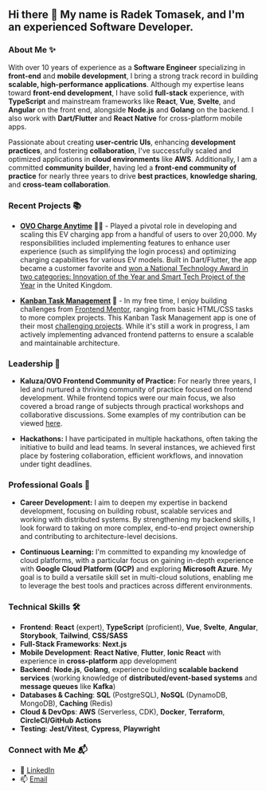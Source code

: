 ## Hi there 👋 My name is Radek Tomasek, and I'm an experienced Software Developer.

### About Me ✨

With over 10 years of experience as a **Software Engineer** specializing in **front-end** and **mobile development**, I bring a strong track record in building **scalable, high-performance applications**. Although my expertise leans toward **front-end development**, I have solid **full-stack** experience, with **TypeScript** and mainstream frameworks like **React**, **Vue**, **Svelte**, and **Angular** on the front end, alongside **Node.js** and **Golang** on the backend. I also work with **Dart/Flutter** and **React Native** for cross-platform mobile apps.

Passionate about creating **user-centric UIs**, enhancing **development practices**, and fostering **collaboration**, I've successfully scaled and optimized applications in **cloud environments** like **AWS**. Additionally, I am a committed **community builder**, having led a **front-end community of practice** for nearly three years to drive **best practices**, **knowledge sharing**, and **cross-team collaboration**.

### Recent Projects 📚

- **[OVO Charge Anytime](https://www.ovoenergy.com/electric-cars/charge-anytime) 🔋🚗** - Played a pivotal role in developing and scaling this EV charging app from a handful of users to over 20,000. My responsibilities included implementing features to enhance user experience (such as simplifying the login process) and optimizing charging capabilities for various EV models. Built in Dart/Flutter, the app became a customer favorite and [won a National Technology Award in two categories: Innovation of the Year and Smart Tech Project of the Year](https://nationaltechnologyawards.co.uk/winners24.php) in the United Kingdom.

- **[Kanban Task Management](https://github.com/radektomasek/fm-kanban-task-management) 🚧** - In my free time, I enjoy building challenges from [Frontend Mentor](https://www.frontendmentor.io), ranging from basic HTML/CSS tasks to more complex projects. This Kanban Task Management app is one of their most [challenging projects](https://www.frontendmentor.io/challenges/kanban-task-management-web-app-wgQLt-HlbB). While it's still a work in progress, I am actively implementing advanced frontend patterns to ensure a scalable and maintainable architecture.

### Leadership 🌟

- **Kaluza/OVO Frontend Community of Practice:** For nearly three years, I led and nurtured a thriving community of practice focused on frontend development. While frontend topics were our main focus, we also covered a broad range of subjects through practical workshops and collaborative discussions. Some examples of my contribution can be viewed [here](https://drive.google.com/drive/folders/1oRaqAO3B7y5vyuimf3T_bcfkTDYjRVMB?usp=sharing).

- **Hackathons:** I have participated in multiple hackathons, often taking the initiative to build and lead teams. In several instances, we achieved first place by fostering collaboration, efficient workflows, and innovation under tight deadlines.

### Professional Goals 🚀

- **Career Development:** I aim to deepen my expertise in backend development, focusing on building robust, scalable services and working with distributed systems. By strengthening my backend skills, I look forward to taking on more complex, end-to-end project ownership and contributing to architecture-level decisions.

- **Continuous Learning:** I'm committed to expanding my knowledge of cloud platforms, with a particular focus on gaining in-depth experience with **Google Cloud Platform (GCP)** and exploring **Microsoft Azure**. My goal is to build a versatile skill set in multi-cloud solutions, enabling me to leverage the best tools and practices across different environments.

### Technical Skills 🛠️

- **Frontend**: **React** (expert), **TypeScript** (proficient), **Vue**, **Svelte**, **Angular**, **Storybook**, **Tailwind**, **CSS/SASS**
- **Full-Stack Frameworks**: **Next.js**
- **Mobile Development**: **React Native**, **Flutter**, **Ionic React** with experience in **cross-platform** app development
- **Backend**: **Node.js**, **Golang**, experience building **scalable backend services** (working knowledge of **distributed/event-based systems** and **message queues** like **Kafka**)
- **Databases & Caching**: **SQL** (PostgreSQL), **NoSQL** (DynamoDB, MongoDB), **Caching** (Redis)
- **Cloud & DevOps**: **AWS** (Serverless, CDK), **Docker**, **Terraform**, **CircleCI/GitHub Actions**
- **Testing**: **Jest/Vitest**, **Cypress**, **Playwright**

### Connect with Me 📬

- 🔗 [LinkedIn](https://linkedin.com/in/radektomasek)
- 📫 [Email](mailto:radek.tomasek@gmail.com)
